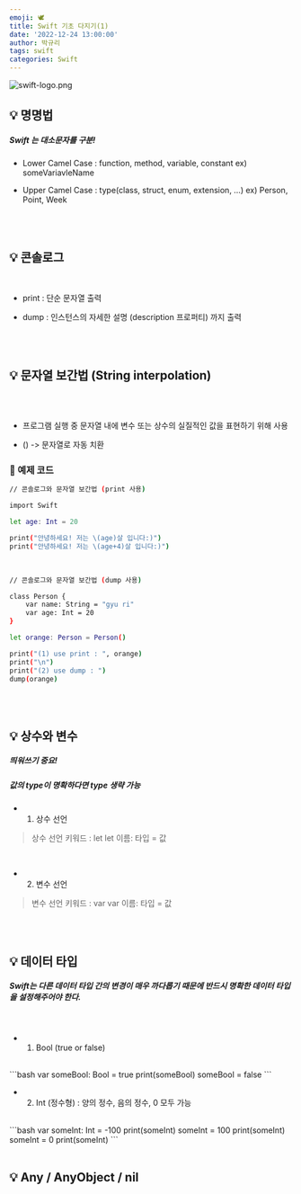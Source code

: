 ```yaml
---
emoji: 🕊
title: Swift 기초 다지기(1)
date: '2022-12-24 13:00:00'
author: 박규리
tags: swift 
categories: Swift
---
```


![swift-logo.png](swift-log.png)

## 💡 명명법

##### Swift 는 대소문자를 구분!

* Lower Camel Case : function, method, variable, constant 
    ex) someVariavleName

* Upper Camel Case : type(class, struct, enum, extension, …)
    ex) Person, Point, Week

</br>
</br>


## 💡 콘솔로그
</br>

* print : 단순 문자열 출력 

* dump : 인스턴스의 자세한 설명 (description 프로퍼티) 까지 출력

</br>
</br>


## 💡 문자열 보간법 (String interpolation)
</br>
</br>

- 프로그램 실행 중 문자열 내에 변수 또는 상수의 실질적인 값을 표현하기 위해 사용
* \() -> 문자열로 자동 치환

### 📎 예제 코드
```bash
// 콘솔로그와 문자열 보간법 (print 사용)

import Swift

let age: Int = 20

print("안녕하세요! 저는 \(age)살 입니다:)")
print("안녕하세요! 저는 \(age+4)살 입니다:)")
```
</br>

```bash
// 콘솔로그와 문자열 보간법 (dump 사용)

class Person {
    var name: String = "gyu ri"
    var age: Int = 20
}

let orange: Person = Person()

print("(1) use print : ", orange)
print("\n")
print("(2) use dump : ")
dump(orange)
```

</br>
</br>


## 💡 상수와 변수

##### 띄워쓰기 중요!
##### 값의 type이 명확하다면 type 생략 가능

* 1. 상수 선언
> 상수 선언 키워드 : let
> let 이름: 타입 = 값

</br>

* 2. 변수 선언
> 변수 선언 키워드 : var
> var 이름: 타입 = 값

</br>
</br>


## 💡 데이터 타입

##### Swift는 다른 데이터 타입 간의 변경이 매우 까다롭기 때문에 반드시 명확한 데이터 타입을 설정해주어야 한다.

</br>

* 1. Bool (true or false)
</br>
```bash
var someBool: Bool = true
print(someBool)
someBool = false
```

</br>

* 2. Int (정수형) : 양의 정수, 음의 정수, 0 모두 가능
</br>
```bash
var someInt: Int = -100
print(someInt)
someInt = 100
print(someInt)
someInt = 0
print(someInt)
```

</br>
</br>

## 💡 Any / AnyObject / nil


```toc
```